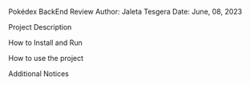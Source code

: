 Pokédex BackEnd Review
Author: Jaleta Tesgera
Date: June, 08, 2023

Project Description

How to Install and Run

How to use the project

Additional Notices
